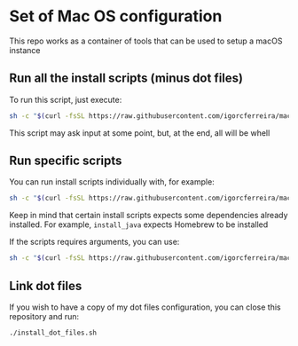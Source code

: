 # Set of Mac OS configuration

This repo works as a container of tools that can be used to setup a macOS instance

## Run all the install scripts (minus dot files)

To run this script, just execute:

```sh
sh -c "$(curl -fsSL https://raw.githubusercontent.com/igorcferreira/macOSConfig/main/install.sh)"
```

This script may ask input at some point, but, at the end, all will be whell

## Run specific scripts

You can run install scripts individually with, for example:

```sh
sh -c "$(curl -fsSL https://raw.githubusercontent.com/igorcferreira/macOSConfig/main/install_homebrew.sh)"
```

Keep in mind that certain install scripts expects some dependencies already installed. For example, `install_java` expects Homebrew to be installed

If the scripts requires arguments, you can use:

```sh
sh -c "$(curl -fsSL https://raw.githubusercontent.com/igorcferreira/macOSConfig/main/configure_git.sh)" configure_git --global --name 'Some User' --email 'user@domain.com' --gpg_key '12345GBH' --kaleidoscope
```

## Link dot files

If you wish to have a copy of my dot files configuration, you can close this repository and run:

```sh
./install_dot_files.sh
```